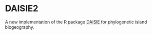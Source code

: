 # DAISIE2

A new implementation of the R package [DAISIE](https://github.com/rsetienne/DAISIE) for phylogenetic island biogeography.
